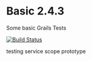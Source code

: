 Basic 2.4.3
===========

Some basic Grails Tests

[![Build Status](https://travis-ci.org/fabiooshiro/basic2_4_3.svg?branch=master)](https://travis-ci.org/fabiooshiro/basic2_4_3)

testing service scope prototype
